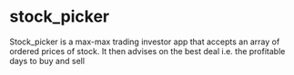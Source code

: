 # stock_picker
Stock_picker is a max-max trading investor app that accepts an array of ordered prices of stock. It then advises on the best deal i.e. the profitable days to buy and sell
